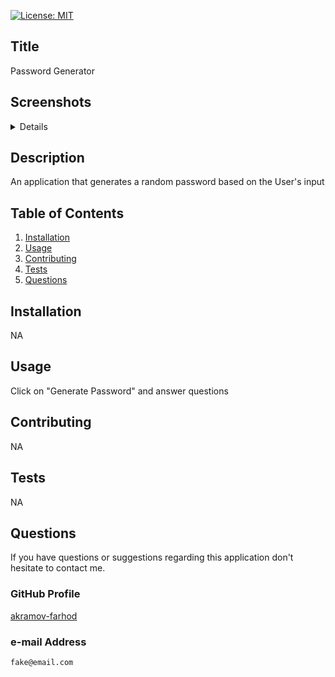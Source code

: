 
  [![License: MIT](https://img.shields.io/badge/License-MIT-yellow.svg)](https://opensource.org/licenses/MIT)
  ## Title
  
  Password Generator
  
  ## Screenshots
  
  <details>
  
  ![Screenshot 2023-04-20 at 1 20 01 AM](https://user-images.githubusercontent.com/123986533/233292474-76ef8b98-809e-47cf-8141-0ca8eb69217a.png)
  
![Screenshot 2023-04-20 at 1 20 23 AM](https://user-images.githubusercontent.com/123986533/233292498-c927ea38-4ff8-4e85-9635-42356706099d.png)

![Screenshot 2023-04-20 at 1 20 33 AM](https://user-images.githubusercontent.com/123986533/233292509-42d51bd6-2b1d-4299-adcc-625a0e079ea3.png)

![Screenshot 2023-04-20 at 1 20 41 AM](https://user-images.githubusercontent.com/123986533/233292523-7080b72f-81df-4baa-b030-73e6dd9fb4ac.png)

![Screenshot 2023-04-20 at 1 20 51 AM](https://user-images.githubusercontent.com/123986533/233292651-fa39b031-5c1c-484a-846a-17fab74739f6.png)

![Screenshot 2023-04-20 at 1 20 45 AM](https://user-images.githubusercontent.com/123986533/233292542-8ad8fce8-bcec-4308-903e-4f6090c32dfc.png)

![Screenshot 2023-04-20 at 1 20 51 AM](https://user-images.githubusercontent.com/123986533/233292861-a4997af8-bba0-4be8-a305-5dce3adfe2fb.png)

![Screenshot 2023-04-20 at 1 21 08 AM](https://user-images.githubusercontent.com/123986533/233292708-3581a80a-8e8f-4225-b73e-9416a3f7aa7b.png)

  </details>

  ## Description 
  An application that generates a random password based on the User's input
  
  ## Table of Contents
  1. [Installation](#Installation)
  2. [Usage](#Usage)
  3. [Contributing](#Contributing)
  4. [Tests](#Tests)
  5. [Questions](#Questions)
  
  ## Installation
  NA

  ## Usage
  Click on "Generate Password" and answer questions

  ## Contributing
  NA

  ## Tests
  NA

  ## Questions
  If you have questions or suggestions regarding this application
  don't hesitate to contact me.
  
  ### GitHub Profile
  [akramov-farhod](https://github.com/akramov-farhod "GitHub Profile")

  ### e-mail Address
    fake@email.com
  
